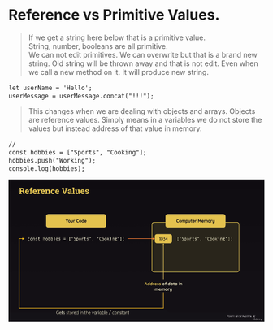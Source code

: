 # Reference vs Primitive Values.
> If we get a string here below that is a primitive value. <br>
> String, number, booleans are all primitive. <br>
> We can not edit primitives. We can overwrite but that is a brand new string. Old string will be thrown away and that is not edit. Even when we call a new method on it. It will produce new string.
```
let userName = 'Hello';
userMessage = userMessage.concat("!!!");
```
> This changes when we are dealing with objects and arrays. 
> Objects are reference values. Simply means in a variables we do not store the values but instead address of that value in memory.
```
// 
const hobbies = ["Sports", "Cooking"];
hobbies.push("Working");
console.log(hobbies);
```
![alt text](images/Reference.png)

